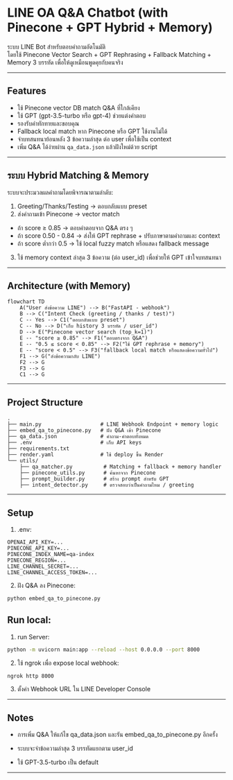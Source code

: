 # LINE OA Q&A Chatbot (with Pinecone + GPT Hybrid + Memory)

ระบบ LINE Bot สำหรับตอบคำถามอัตโนมัติ  
โดยใช้ Pinecone Vector Search + GPT Rephrasing + Fallback Matching + Memory 3 บรรทัด เพื่อให้ดูเหมือนพูดคุยกับคนจริง

---

## Features

- ใช้ Pinecone vector DB match Q&A ที่ใกล้เคียง
- ใช้ GPT (gpt-3.5-turbo หรือ gpt-4) ช่วยแต่งคำตอบ
- รองรับคำทักทายและขอบคุณ
- Fallback local match หาก Pinecone หรือ GPT ใช้งานไม่ได้
- จำบทสนทนาย้อนหลัง 3 ข้อความล่าสุด ต่อ user เพื่อใช้เป็น context
- เพิ่ม Q&A ได้ง่ายผ่าน `qa_data.json` แล้วฝังใหม่ด้วย script

---

## ระบบ Hybrid Matching & Memory

ระบบจะประมวลผลคำถามโดยพิจารณาตามลำดับ:

1. Greeting/Thanks/Testing → ตอบกลับแบบ preset
2. ส่งคำถามเข้า Pinecone → vector match

- ถ้า score ≥ 0.85 → ตอบคำตอบจาก Q&A ตรง ๆ
- ถ้า score 0.50 - 0.84 → ส่งให้ GPT rephrase + ปรับภาษาตามคำถามและ context
- ถ้า score ต่ำกว่า 0.5 → ใช้ local fuzzy match หรือแสดง fallback message

3. ใช้ memory context ล่าสุด 3 ข้อความ (ต่อ user_id) เพื่อช่วยให้ GPT เข้าใจบทสนทนา

---

## Architecture (with Memory)

```mermaid
flowchart TD
    A("User ส่งข้อความ LINE") --> B("FastAPI - webhook")
    B --> C("Intent Check (greeting / thanks / test)")
    C -- Yes --> C1("ตอบกลับแบบ preset")
    C -- No --> D("เก็บ history 3 บรรทัด / user_id")
    D --> E("Pinecone vector search (top_k=1)")
    E -- "score ≥ 0.85" --> F1("ตอบตรงจาก Q&A")
    E -- "0.5 ≤ score < 0.85" --> F2("ใช้ GPT rephrase + memory")
    E -- "score < 0.5" --> F3("fallback local match หรือแสดงข้อความทั่วไป")
    F1 --> G("ส่งข้อความกลับ LINE")
    F2 --> G
    F3 --> G
    C1 --> G
```

---

## Project Structure

```
.
├── main.py                   # LINE Webhook Endpoint + memory logic
├── embed_qa_to_pinecone.py   # ฝัง Q&A เข้า Pinecone
├── qa_data.json              # คำถาม-คำตอบทั้งหมด
├── .env                      # เก็บ API keys
├── requirements.txt
├── render.yaml               # ใช้ deploy ขึ้น Render
└── utils/
    ├── qa_matcher.py          # Matching + fallback + memory handler
    ├── pinecone_utils.py      # ค้นหาจาก Pinecone
    ├── prompt_builder.py      # สร้าง prompt สำหรับ GPT
    ├── intent_detector.py     # ตรวจสอบว่าเป็นคำถามไหม / greeting
```

---

## Setup

1. .env:

```env
OPENAI_API_KEY=...
PINECONE_API_KEY=...
PINECONE_INDEX_NAME=qa-index
PINECONE_REGION=...
LINE_CHANNEL_SECRET=...
LINE_CHANNEL_ACCESS_TOKEN=...
```

2. ฝัง Q&A ลง Pinecone:

```bash
python embed_qa_to_pinecone.py
```

## Run local:

1. run Server:

```bash
python -m uvicorn main:app --reload --host 0.0.0.0 --port 8000
```

2. ใช้ ngrok เพื่อ expose local webhook:

```bash
ngrok http 8000
```

3. ตั้งค่า Webhook URL ใน LINE Developer Console

---

## Notes

- การเพิ่ม Q&A ให้แก้ไข qa_data.json และรัน embed_qa_to_pinecone.py อีกครั้ง

- ระบบจะจำข้อความล่าสุด 3 บรรทัดแยกตาม user_id

- ใช้ GPT-3.5-turbo เป็น default

---
